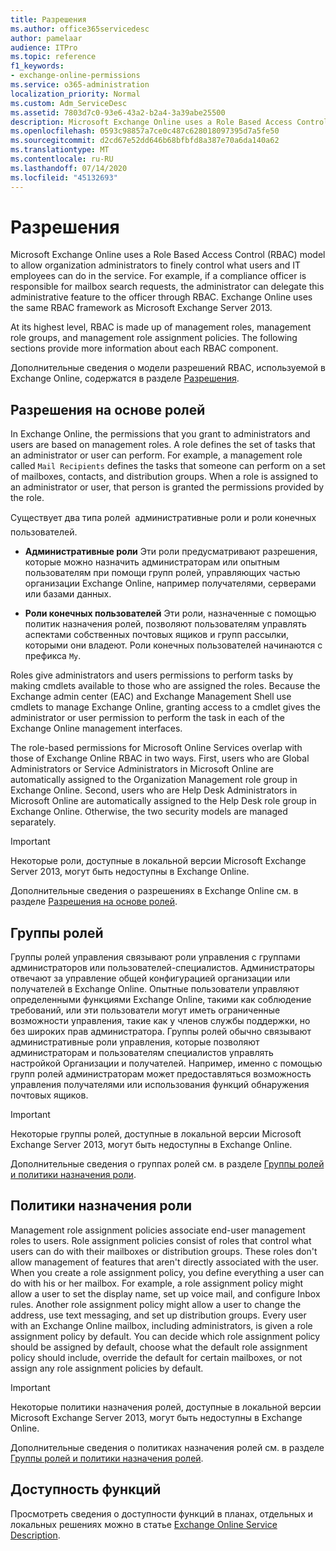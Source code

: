 ```yaml
---
title: Разрешения
ms.author: office365servicedesc
author: pamelaar
audience: ITPro
ms.topic: reference
f1_keywords:
- exchange-online-permissions
ms.service: o365-administration
localization_priority: Normal
ms.custom: Adm_ServiceDesc
ms.assetid: 7803d7c0-93e6-43a2-b2a4-3a39abe25500
description: Microsoft Exchange Online uses a Role Based Access Control (RBAC) model to allow organization administrators to finely control what users and IT employees can do in the service. For example, if a compliance officer is responsible for mailbox search requests, the administrator can delegate this administrative feature to the officer through RBAC. Exchange Online uses the same RBAC framework as Microsoft Exchange Server 2013.
ms.openlocfilehash: 0593c98857a7ce0c487c628018097395d7a5fe50
ms.sourcegitcommit: d2cd67e52dd646b68bfbfd8a387e70a6da140a62
ms.translationtype: MT
ms.contentlocale: ru-RU
ms.lasthandoff: 07/14/2020
ms.locfileid: "45132693"
---
```

# <a name="permissions"></a>Разрешения

Microsoft Exchange Online uses a Role Based Access Control (RBAC) model to allow organization administrators to finely control what users and IT employees can do in the service. For example, if a compliance officer is responsible for mailbox search requests, the administrator can delegate this administrative feature to the officer through RBAC. Exchange Online uses the same RBAC framework as Microsoft Exchange Server 2013. 
  
At its highest level, RBAC is made up of management roles, management role groups, and management role assignment policies. The following sections provide more information about each RBAC component.
  
Дополнительные сведения о модели разрешений RBAC, используемой в Exchange Online, содержатся в разделе [Разрешения](https://go.microsoft.com/fwlink/p/?LinkId=271935).
  
## <a name="role-based-permissions"></a>Разрешения на основе ролей

In Exchange Online, the permissions that you grant to administrators and users are based on management roles. A role defines the set of tasks that an administrator or user can perform. For example, a management role called  `Mail Recipients` defines the tasks that someone can perform on a set of mailboxes, contacts, and distribution groups. When a role is assigned to an administrator or user, that person is granted the permissions provided by the role. 
  
Существует два типа ролей  административные роли и роли конечных пользователей.
  
- **Административные роли** Эти роли предусматривают разрешения, которые можно назначить администраторам или опытным пользователям при помощи групп ролей, управляющих частью организации Exchange Online, например получателями, серверами или базами данных. 
    
- **Роли конечных пользователей** Эти роли, назначенные с помощью политик назначения ролей, позволяют пользователям управлять аспектами собственных почтовых ящиков и групп рассылки, которыми они владеют. Роли конечных пользователей начинаются с префикса  `My`.
    
Roles give administrators and users permissions to perform tasks by making cmdlets available to those who are assigned the roles. Because the Exchange admin center (EAC) and Exchange Management Shell use cmdlets to manage Exchange Online, granting access to a cmdlet gives the administrator or user permission to perform the task in each of the Exchange Online management interfaces.
  
The role-based permissions for Microsoft Online Services overlap with those of Exchange Online RBAC in two ways. First, users who are Global Administrators or Service Administrators in Microsoft Online are automatically assigned to the Organization Management role group in Exchange Online. Second, users who are Help Desk Administrators in Microsoft Online are automatically assigned to the Help Desk role group in Exchange Online. Otherwise, the two security models are managed separately.
  
> [!IMPORTANT]
> Некоторые роли, доступные в локальной версии Microsoft Exchange Server 2013, могут быть недоступны в Exchange Online. 
  
Дополнительные сведения о разрешениях в Exchange Online см. в разделе [Разрешения на основе ролей](https://go.microsoft.com/fwlink/p/?LinkId=271936).
  
## <a name="role-groups"></a>Группы ролей

Группы ролей управления связывают роли управления с группами администраторов или пользователей-специалистов. Администраторы отвечают за управление общей конфигурацией организации или получателей в Exchange Online. Опытные пользователи управляют определенными функциями Exchange Online, такими как соблюдение требований, или эти пользователи могут иметь ограниченные возможности управления, такие как у членов службы поддержки, но без широких прав администратора. Группы ролей обычно связывают административные роли управления, которые позволяют администраторам и пользователям специалистов управлять настройкой Организации и получателей. Например, именно с помощью групп ролей администраторам может предоставляться возможность управления получателями или использования функций обнаружения почтовых ящиков. 
  
> [!IMPORTANT]
> Некоторые группы ролей, доступные в локальной версии Microsoft Exchange Server 2013, могут быть недоступны в Exchange Online. 
  
Дополнительные сведения о группах ролей см. в разделе [Группы ролей и политики назначения роли](https://go.microsoft.com/fwlink/p/?LinkId=271937).
  
## <a name="role-assignment-policies"></a>Политики назначения роли

Management role assignment policies associate end-user management roles to users. Role assignment policies consist of roles that control what users can do with their mailboxes or distribution groups. These roles don't allow management of features that aren't directly associated with the user. When you create a role assignment policy, you define everything a user can do with his or her mailbox. For example, a role assignment policy might allow a user to set the display name, set up voice mail, and configure Inbox rules. Another role assignment policy might allow a user to change the address, use text messaging, and set up distribution groups. Every user with an Exchange Online mailbox, including administrators, is given a role assignment policy by default. You can decide which role assignment policy should be assigned by default, choose what the default role assignment policy should include, override the default for certain mailboxes, or not assign any role assignment policies by default.
  
> [!IMPORTANT]
> Некоторые политики назначения ролей, доступные в локальной версии Microsoft Exchange Server 2013, могут быть недоступны в Exchange Online. 
  
Дополнительные сведения о политиках назначения ролей см. в разделе [Группы ролей и политики назначения ролей](https://go.microsoft.com/fwlink/p/?LinkId=271937).
  
## <a name="feature-availability"></a>Доступность функций

Просмотреть сведения о доступности функций в планах, отдельных и локальных решениях можно в статье [Exchange Online Service Description](exchange-online-service-description.md).
  

